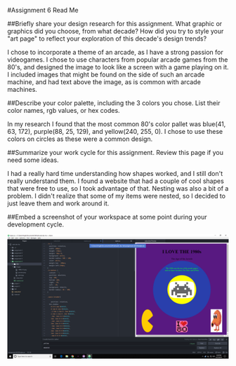 #Assignment 6 Read Me


##Briefly share your design research for this assignment. What graphic or graphics did you choose, from what decade? How did you try to style your "art page" to reflect your exploration of this decade's design trends?

I chose to incorporate a theme of an arcade, as I have a strong passion for videogames. I chose to use characters from popular arcade games from the 80's, and designed the image to look like a screen with a game playing on it. I included images that might be found on the side of such an arcade machine, and had text above the image, as is common with arcade machines.  

##Describe your color palette, including the 3 colors you chose. List their color names, rgb values, or hex codes.

In my research I found that the most common 80's color pallet was blue(41, 63, 172), purple(88, 25, 129), and yellow(240, 255, 0). I chose to use these colors on circles as these were a common design.  

##Summarize your work cycle for this assignment. Review this page if you need some ideas.

I had a really hard time understanding how shapes worked, and I still don't really understand them. I found a website that had a couple of cool shapes that were free to use, so I took advantage of that. Nesting was also a bit of a problem. I didn't realize that some of my items were nested, so I decided to just leave them and work around it. 

##Embed a screenshot of your workspace at some point during your development cycle.

![My Image](images/desktop.png)
